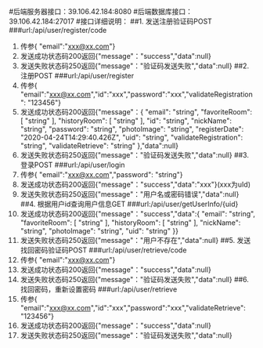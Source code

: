 #后端服务器接口：39.106.42.184:8080
#后端数据库接口：39.106.42.184:27017
#接口详细说明：
##1. 发送注册验证码POST
###url:/api/user/register/code
1. 传参{ "email":"xxx@xx.com"}
2. 发送成功状态码200返回{"message"："success","data":null}
3. 发送失败状态码250返回{"message"："验证码发送失败","data":null}
##2. 注册POST
###url:/api/user/register
1. 传参{ "email":"xxx@xx.com","id":"xxx","password":"xxx","validateRegistration": "123456"}
2. 发送成功状态码200返回{"message"：{
  "email": "string",
  "favoriteRoom": [
    "string"
  ],
  "historyRoom": [
    "string"
  ],
  "id": "string",
  "nickName": "string",
  "password": "string",
  "photoImage": "string",
  "registerDate": "2020-04-24T14:29:40.426Z",
  "uid": "string",
  "validateRegistration": "string",
  "validateRetrieve": "string"
},"data":null}
3. 发送失败状态码250返回{"message"："验证码发送失败","data":null}
##3. 登录POST
###url:/api/user/login
1. 传参{ "email":"xxx@xx.com","password": "string"}
2. 发送成功状态码200返回{"message"："success","data":"xxx"}(xxx为uId)
3. 发送失败状态码250返回{"message"："用户名或密码错误","data":null}
##4. 根据用户id查询用户信息GET 
###url:/api/user/getUserInfo/{uid}
1. 发送成功状态码200返回{"message"："success","data":{
  "email": "string",
  "favoriteRoom": [
    "string"
  ],
  "historyRoom": [
    "string"
  ],
  "nickName": "string",
  "photoImage": "string",
  "uid": "string"
}} 
2. 发送失败状态码250返回{"message"："用户不存在","data":null}
##5. 发送找回密码验证码POST
###url:/api/user/retrieve/code
1. 传参{ "email":"xxx@xx.com"}
2. 发送成功状态码200返回{"message"："success","data":null}
3. 发送失败状态码250返回{"message"："验证码发送失败","data":null}
##6. 找回密码，重新设置密码
###url:/api/user/retrieve
1. 传参{ "email":"xxx@xx.com","id":"xxx","password":"xxx","validateRetrieve": "123456"}
2. 发送成功状态码200返回{"message"："success","data":null}
3. 发送失败状态码250返回{"message"："验证码发送失败","data":null}